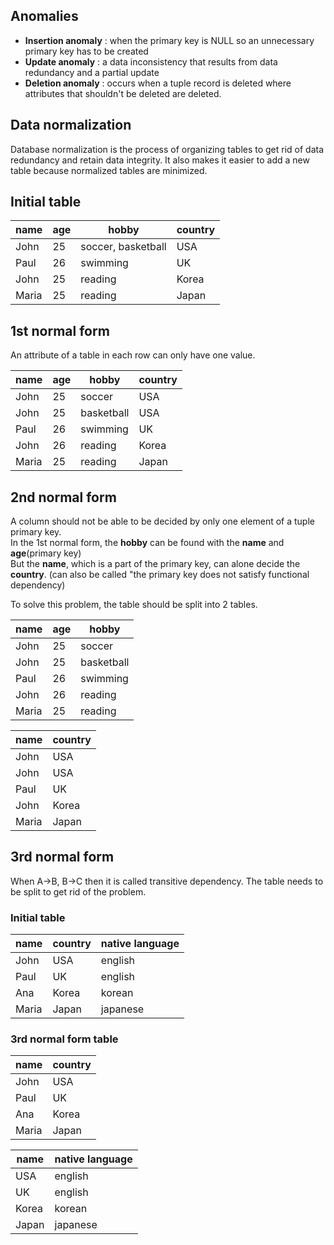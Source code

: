 ## Anomalies
* **Insertion anomaly** : when the primary key is NULL so an unnecessary primary key has to be created
* **Update anomaly** : a data inconsistency that results from data redundancy and a partial update
* **Deletion anomaly** : occurs when a tuple record is deleted where attributes that shouldn't be deleted are deleted.

## Data normalization
Database normalization is the process of organizing tables to get rid of data redundancy and retain data integrity. It also makes it easier to add a new table
because normalized tables are minimized.

## Initial table
|name|age|hobby|country|
|---|---|---|---|
|John|25|soccer, basketball|USA|
|Paul|26|swimming|UK|
|John|25|reading|Korea|
|Maria|25|reading|Japan|

## 1st normal form
An attribute of a table in each row can only have one value.

|name|age|hobby|country|
|---|---|---|---|
|John|25|soccer|USA|
|John|25|basketball|USA|
|Paul|26|swimming|UK|
|John|26|reading|Korea|
|Maria|25|reading|Japan|

## 2nd normal form
A column should not be able to be decided by only one element of a tuple primary key.<br>
In the 1st normal form, the **hobby** can be found with the **name** and **age**(primary key)<br>
But the **name**, which is a part of the primary key, can alone decide the **country**. (can also be called "the primary key does not satisfy functional dependency)<br>

To solve this problem, the table should be split into 2 tables.<br>

|name|age|hobby
|---|---|---|
|John|25|soccer|
|John|25|basketball|
|Paul|26|swimming|
|John|26|reading|
|Maria|25|reading|

|name|country|
|---|---|
|John|USA|
|John|USA|
|Paul|UK|
|John|Korea|
|Maria|Japan|

## 3rd normal form
When A->B, B->C then it is called transitive dependency. The table needs to be split to get rid of the problem.

### Initial table
|name|country|native language|
|---|---|---|
|John|USA|english|
|Paul|UK|english|
|Ana|Korea|korean|
|Maria|Japan|japanese|

### 3rd normal form table
|name|country|
|---|---|
|John|USA|
|Paul|UK|
|Ana|Korea|
|Maria|Japan|

|name|native language|
|---|---|
|USA|english|
|UK|english|
|Korea|korean|
|Japan|japanese|

